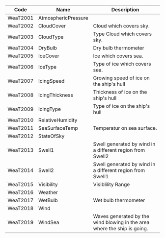 | Code     	| Name                	| Description                                                              	|
|----------	|---------------------	|--------------------------------------------------------------------------	|
| WeaT2001 	| AtmosphericPressure 	|                                                                          	|
| WeaT2002 	| CloudCover          	| Cloud which covers sky.                                                  	|
| WeaT2003 	| CloudType           	| Type Cloud which covers sky.                                             	|
| WeaT2004 	| DryBulb             	| Dry bulb thermometer                                                     	|
| WeaT2005 	| IceCover            	| Ice which covers sea.                                                    	|
| WeaT2006 	| IceType             	| Type of ice which covers sea.                                            	|
| WeaT2007 	| IcingSpeed          	| Growing speed of ice on the ship's hull                                  	|
| WeaT2008 	| IcingThickness      	| Thickness of ice on the ship's hull                                      	|
| WeaT2009 	| IcingType           	| Type of ice on the ship's hull                                           	|
| WeaT2010 	| RelativeHumidity    	|                                                                          	|
| WeaT2011 	| SeaSurfaceTemp      	| Temperatur on sea surface.                                               	|
| WeaT2012 	| StateOfSky          	|                                                                          	|
| WeaT2013 	| Swell1              	| Swell generated by wind in a different region from Swell2                	|
| WeaT2014 	| Swell2              	| Swell generated by wind in a different region from Swell1                	|
| WeaT2015 	| Visibility          	| Visiblility Range                                                        	|
| WeaT2016 	| Weather             	|                                                                          	|
| WeaT2017 	| WetBulb             	| Wet bulb thermometer                                                     	|
| WeaT2018 	| Wind                	|                                                                          	|
| WeaT2019 	| WindSea             	| Waves generated by the wind blowing in the area where the ship is going. 	|